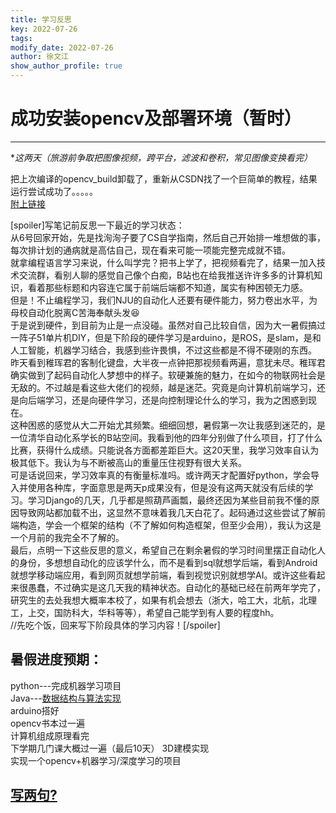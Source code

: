 ```yaml
---
title: 学习反思
key: 2022-07-26
tags: 
modify_date: 2022-07-26
author: 徐文江
show_author_profile: true
---
```


# 成功安装opencv及部署环境（暂时）     
------------------
**这两天（旅游前争取把图像视频，跨平台，滤波和卷积，常见图像变换看完）*      
<!--more-->     
把上次编译的opencv_build卸载了，重新从CSDN找了一个巨简单的教程，结果运行尝试成功了。。。。。     
[附上链接](https://blog.csdn.net/BaoTTing/article/details/120937058)       

[spoiler]写笔记前反思一下最近的学习状态：    
从6号回家开始，先是找洵洵子要了CS自学指南，然后自己开始排一堆想做的事，每次排计划的通病就是高估自己，现在看来可能一项能完整完成就不错。      
就拿编程语言学习来说，什么叫学完？把书上学了，把视频看完了，结果一加入技术交流群，看别人聊的感觉自己像个白痴，B站也在给我推送许许多多的计算机知识，看着那些标题和内容连它属于前端后端都不知道，属实有种困顿无力感。      
但是！不止编程学习，我们NJU的自动化人还要有硬件能力，努力卷出水平，为母校自动化脱离C苦海奉献头发:satisfied:      
于是说到硬件，到目前为止是一点没碰。虽然对自己比较自信，因为大一暑假搞过一阵子51单片机DIY，但是下阶段的硬件学习是arduino，是ROS，是slam，是和人工智能，机器学习结合，我感到些许畏惧，不过这些都是不得不硬刚的东西。     
昨天看到稚珲君的客制化键盘，大半夜一点钟把那视频看两遍，意犹未尽。稚珲君确实做到了起码自动化人梦想中的样子。软硬兼施的魅力，在如今的物联网社会是无敌的。不过越是看这些大佬们的视频，越是迷茫。究竟是向计算机前端学习，还是向后端学习，还是向硬件学习，还是向控制理论什么的学习，我为之困惑到现在。     
这种困惑的感觉从大二开始尤其频繁。细细回想，暑假第一次让我感到迷茫的，是一位清华自动化系学长的B站空间。我看到他的四年分别做了什么项目，打了什么比赛，获得什么成绩。只能说各方面都差距巨大。这20天里，我学习效率自认为极其低下。我认为与不断被高山的重量压住视野有很大关系。     
可是话说回来，学习效率真的有衡量标准吗。或许两天才配置好python，学会导入并使用各种库，字面意思是两天p成果没有，但是没有这两天就没有后续的学习。学习Django的几天，几乎都是照葫芦画瓢，最终还因为某些目前我不懂的原因导致网站都加载不出，这显然不意味着我几天白花了。起码通过这些尝试了解前端构造，学会一个框架的结构（不了解如何构造框架，但至少会用），我认为这是一个月前的我完全不了解的。      
最后，点明一下这些反思的意义，希望自己在剩余暑假的学习时间里摆正自动化人的身份，多想想自动化的应该学什么，而不是看到sql就想学后端，看到Android就想学移动端应用，看到网页就想学前端，看到视觉识别就想学AI。或许这些看起来很愚蠢，不过确实是这几天我的精神状态。自动化的基础已经在前两年学完了，研究生的去处我想大概率本校了，如果有机会想去（浙大，哈工大，北航，北理工，上交，国防科大，华科等等），希望自己能学到有人要的程度hh。    
//先吃个饭，回来写下阶段具体的学习内容！[/spoiler]            

## 暑假进度预期：     
python---完成机器学习项目      
Java---[数据结构与算法实现](https://csdiy.wiki/%E6%95%B0%E6%8D%AE%E7%BB%93%E6%9E%84%E4%B8%8E%E7%AE%97%E6%B3%95/CS61B/)        
arduino搭好        
opencv书本过一遍        
计算机组成原理看完       
下学期几门课大概过一遍（最后10天）
3D建模实现      
实现一个opencv+机器学习/深度学习的项目       


## [写两句?](https://github.com/HEA1OR/HEA1OR.github.io/tree/master/_posts)